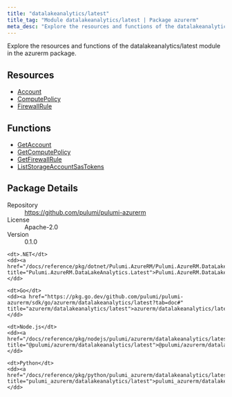```yaml
---
title: "datalakeanalytics/latest"
title_tag: "Module datalakeanalytics/latest | Package azurerm"
meta_desc: "Explore the resources and functions of the datalakeanalytics/latest module in the azurerm package."
---
```


<!-- WARNING: this file was generated by Pulumi Docs Generator. -->
<!-- Do not edit by hand unless you're certain you know what you are doing! -->

Explore the resources and functions of the datalakeanalytics/latest module in the azurerm package.

<h2 id="resources">Resources</h2>
<ul class="api">
    <li><a href="account" title="Account"><span class="symbol resource"></span>Account</a></li>
    <li><a href="computepolicy" title="ComputePolicy"><span class="symbol resource"></span>ComputePolicy</a></li>
    <li><a href="firewallrule" title="FirewallRule"><span class="symbol resource"></span>FirewallRule</a></li>
</ul>

<h2 id="functions">Functions</h2>
<ul class="api">
    <li><a href="getaccount" title="GetAccount"><span class="symbol function"></span>GetAccount</a></li>
    <li><a href="getcomputepolicy" title="GetComputePolicy"><span class="symbol function"></span>GetComputePolicy</a></li>
    <li><a href="getfirewallrule" title="GetFirewallRule"><span class="symbol function"></span>GetFirewallRule</a></li>
    <li><a href="liststorageaccountsastokens" title="ListStorageAccountSasTokens"><span class="symbol function"></span>ListStorageAccountSasTokens</a></li>
</ul>

<h2 id="package-details">Package Details</h2>
<dl class="package-details">
	<dt>Repository</dt>
	<dd><a href="https://github.com/pulumi/pulumi-azurerm">https://github.com/pulumi/pulumi-azurerm</a></dd>
	<dt>License</dt>
	<dd>Apache-2.0</dd>
	<dt>Version</dt>
	<dd>0.1.0</dd>
</dl>



<dl class="tabular">

    <dt>.NET</dt>
    <dd><a href="/docs/reference/pkg/dotnet/Pulumi.AzureRM/Pulumi.AzureRM.DataLakeAnalytics.Latest.html" title="Pulumi.AzureRM.DataLakeAnalytics.Latest">Pulumi.AzureRM.DataLakeAnalytics.Latest</a></dd>

    <dt>Go</dt>
    <dd><a href="https://pkg.go.dev/github.com/pulumi/pulumi-azurerm/sdk/go/azurerm/datalakeanalytics/latest?tab=doc#" title="azurerm/datalakeanalytics/latest">azurerm/datalakeanalytics/latest</a></dd>

    <dt>Node.js</dt>
    <dd><a href="/docs/reference/pkg/nodejs/pulumi/azurerm/datalakeanalytics/latest/#" title="@pulumi/azurerm/datalakeanalytics/latest">@pulumi/azurerm/datalakeanalytics/latest</a></dd>

    <dt>Python</dt>
    <dd><a href="/docs/reference/pkg/python/pulumi_azurerm/datalakeanalytics/latest" title="pulumi_azurerm/datalakeanalytics/latest">pulumi_azurerm/datalakeanalytics/latest</a></dd>

</dl>

